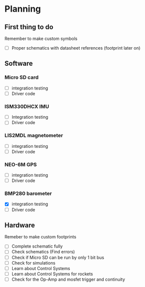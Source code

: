# **Planning**

## **First thing to do**

Remember to make custom symbols
- [ ] Proper schematics with datasheet references (footprint later on)

## **Software**

### Micro SD card
- [ ] integration testing
- [ ] Driver code

### ISM330DHCX IMU
- [ ] Integration testing
- [ ] Driver code

### LIS2MDL magnetometer
- [ ] integration testing
- [ ] Driver code

### NEO-6M GPS 
- [ ] integration testing
- [ ] Driver code

### BMP280 barometer
- [x] integration testing
- [ ] Driver code

## **Hardware**

Remeber to make custom footprints

- [ ] Complete schematic fully
- [ ] Check schematics (Find errors)
- [ ] Check if Micro SD can be run by only 1 bit bus
- [ ] Check for simulations
- [ ] Learn about Control Systems
- [ ] Learn about Control Systems for rockets
- [ ] Check for the Op-Amp and mosfet trigger and continuity